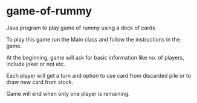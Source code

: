 # game-of-rummy
Java program to play game of rummy using a deck of cards

To play this game run the Main class and follow the instructions in the game.

At the beginning, game will ask for basic information like no. of players, include joker or not etc.

Each player will get a turn and option to use card from discarded pile or to draw new card from stock.

Game will end when only one player is remaining.
